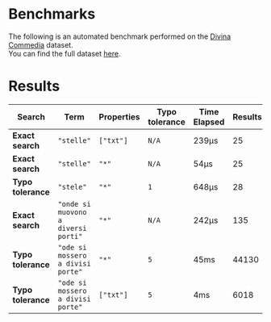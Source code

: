 
# Benchmarks

The following is an automated benchmark performed on the [Divina Commedia](https://en.wikipedia.org/wiki/Divina_Commedia) dataset. <br />
You can find the full dataset [here](https://github.com/nearform/lyra/blob/main/packages/benchmarks/dataset/divinaCommedia.json).

# Results


| Search             | Term                                  | Properties | Typo tolerance | Time Elapsed  | Results     |
|--------------------|---------------------------------------|------------|----------------|---------------|-------------|
| **Exact search**   | `"stelle"`                          | `["txt"]`| `N/A`        | 239μs | 25 |
| **Exact search**   | `"stelle"`                          | `"*"`    | `N/A`        | 54μs | 25 |
| **Typo tolerance** | `"stele"`                           | `"*"`    | `1`          | 648μs | 28 | 
| **Exact search**   | `"onde si muovono a diversi porti"` | `"*"`    | `N/A`        | 242μs | 135 | 
| **Typo tolerance** | `"ode si mossero a divisi porte"`   | `"*"`    | `5`          | 45ms | 44130 | 
| **Typo tolerance** | `"ode si mossero a divisi porte"`   | `["txt"]`| `5`          | 4ms | 6018 |


